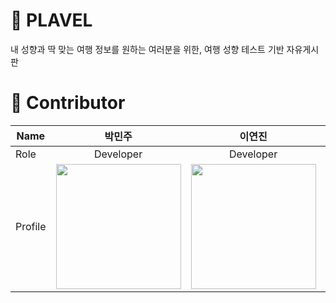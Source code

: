 # 🚀 PLAVEL
내 성향과 딱 맞는 여행 정보를 원하는 여러분을 위한, 여행 성향 테스트 기반 자유게시판 

# 👥 Contributor
| Name          | 박민주 | 이연진 | 이예지 |
| ------------- | :---------------------------------: | :---------------------------------: | :---------------------------------------------------------: |
| Role |Developer| Developer | Developer | 
| Profile | <img src="https://github.com/sm-solux/28th_2_High5ive_Plavel_Front/assets/102468718/defa5dbe-437b-4f98-981f-bdffac18fee0"  width="200"/> | <img src="https://github.com/sm-solux/28th_2_High5ive_Plavel_Front/assets/102468718/c14ef3b1-b99b-46a0-8986-63791cf53525"  width="200"/>| <img src="https://github.com/sm-solux/28th_2_High5ive_Plavel_Front/assets/102468718/94e6624b-7b7a-4c6b-a4fa-91f8569a38c4"  width="200"/>|
